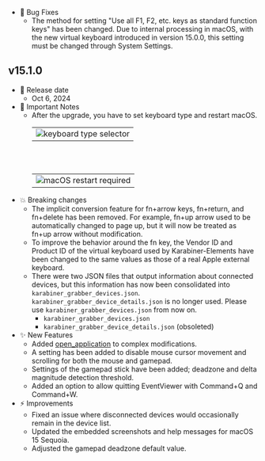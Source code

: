 -   🐛 Bug Fixes
    -   The method for setting "Use all F1, F2, etc. keys as standard function keys" has been changed.
        Due to internal processing in macOS, with the new virtual keyboard introduced in version 15.0.0, this setting must be changed through System Settings.

## v15.1.0

-   📅 Release date
    -   Oct 6, 2024
-   🔔 Important Notes
    -   After the upgrade, you have to set keyboard type and restart macOS.
        <table><tbody><tr><td><!-- border hack -->
        <img src="https://karabiner-elements.pqrs.org/docs/releasenotes/images/v15.1.0/keyboard-type-selector@2x.png?v=2" alt="keyboard type selector" />
        </td></tr></tbody></table>
        <br/><br/>
        <table><tbody><tr><td><!-- border hack -->
        <img src="https://karabiner-elements.pqrs.org/docs/releasenotes/images/v15.1.0/macos-restart-required@2x.png" alt="macOS restart required" />
        </td></tr></tbody></table>
-   💥 Breaking changes
    -   The implicit conversion feature for fn+arrow keys, fn+return, and fn+delete has been removed.
        For example, fn+up arrow used to be automatically changed to page up, but it will now be treated as fn+up arrow without modification.
    -   To improve the behavior around the fn key, the Vendor ID and Product ID of the virtual keyboard used by Karabiner-Elements have been changed to the same values as those of a real Apple external keyboard.
    -   There were two JSON files that output information about connected devices, but this information has now been consolidated into `karabiner_grabber_devices.json`.
        `karabiner_grabber_device_details.json` is no longer used. Please use `karabiner_grabber_devices.json` from now on.
        -   `karabiner_grabber_devices.json`
        -   `karabiner_grabber_device_details.json` (obsoleted)
-   ✨ New Features
    -   Added [open_application](https://karabiner-elements.pqrs.org/docs/json/complex-modifications-manipulator-definition/to/software_function/open_application/) to complex modifications.
    -   A setting has been added to disable mouse cursor movement and scrolling for both the mouse and gamepad.
    -   Settings of the gamepad stick have been added; deadzone and delta magnitude detection threshold.
    -   Added an option to allow quitting EventViewer with Command+Q and Command+W.
-   ⚡️ Improvements
    -   Fixed an issue where disconnected devices would occasionally remain in the device list.
    -   Updated the embedded screenshots and help messages for macOS 15 Sequoia.
    -   Adjusted the gamepad deadzone default value.
